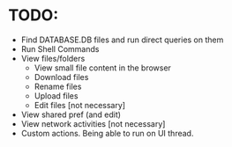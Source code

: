 # TODO:
- Find DATABASE.DB files and run direct queries on them
- Run Shell Commands
- View files/folders
  - View small file content in the browser
  - Download files
  - Rename files
  - Upload files
  - Edit files [not necessary]
- View shared pref (and edit)
- View network activities [not necessary]
- Custom actions. Being able to run on UI thread.
